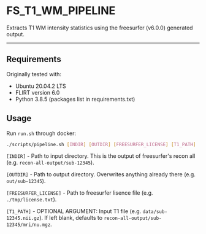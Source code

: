 # FS_T1_WM_PIPELINE
Extracts T1 WM intensity statistics using the freesurfer (v6.0.0) generated output.

---
## Requirements
Originally tested with:
- Ubuntu 20.04.2 LTS
- FLIRT version 6.0
- Python 3.8.5 (packages list in requirements.txt)

## Usage

Run `run.sh` through docker:
```bash
./scripts/pipeline.sh [INDIR] [OUTDIR] [FREESURFER_LICENSE] [T1_PATH]

```

`[INDIR]` - Path to input directory. This is the output of freesurfer's recon all
(e.g. `recon-all-output/sub-12345`).


`[OUTDIR]` - Path to output directory. Overwrites anything already there (e.g. `out/sub-12345`).


`[FREESURFER_LICENSE]` - Path to freesurfer lisence file (e.g. `./tmp/license.txt`).


`[T1_PATH]` - OPTIONAL ARGUMENT: Input T1 file (e.g. `data/sub-12345.nii.gz`). If left blank, defaults to `recon-all-output/sub-12345/mri/nu.mgz`.